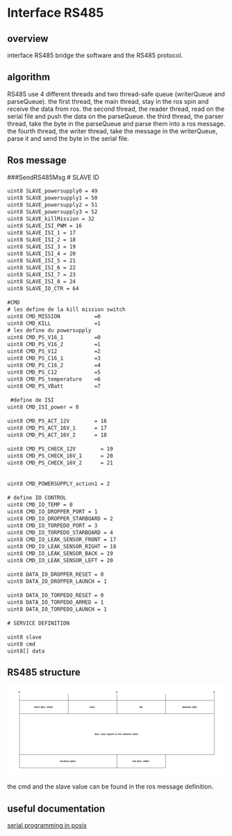 # Interface RS485

## overview

interface RS485 bridge the software and the RS485 protocol.

## algorithm

RS485 use 4 different threads and two thread-safe queue (writerQueue and parseQueue). the first thread, the main thread, stay in the ros spin and receive the data from ros. the second thread, the reader thread, read on the serial file and push the data on the parseQueue. the third thread, the parser thread, take the byte in the parseQueue and parse them into a ros message. the fourth thread, the writer thread, take the message in the writerQueue, parse it and send the byte in the serial file.

## Ros message
###SendRS485Msg
	# SLAVE ID

	uint8 SLAVE_powersupply0 = 49
	uint8 SLAVE_powersupply1 = 50
	uint8 SLAVE_powersupply2 = 51
	uint8 SLAVE_powersupply3 = 52
	uint8 SLAVE_killMission = 32
	uint8 SLAVE_ISI_PWM = 16
	uint8 SLAVE_ISI_1 = 17
	uint8 SLAVE_ISI_2 = 18
	uint8 SLAVE_ISI_3 = 19
	uint8 SLAVE_ISI_4 = 20
	uint8 SLAVE_ISI_5 = 21
	uint8 SLAVE_ISI_6 = 22
	uint8 SLAVE_ISI_7 = 23
	uint8 SLAVE_ISI_8 = 24
	uint8 SLAVE_IO_CTR = 64

	#CMD
	# les define de la kill mission switch
	uint8 CMD_MISSION  		    =0
	uint8 CMD_KILL	  		    =1
	# les define du powersupply
	uint8 CMD_PS_V16_1  		=0
	uint8 CMD_PS_V16_2	     	=1
	uint8 CMD_PS_V12	  		=2
	uint8 CMD_PS_C16_1	    	=3
	uint8 CMD_PS_C16_2	  	    =4
	uint8 CMD_PS_C12	  		=5
	uint8 CMD_PS_temperature	=6
	uint8 CMD_PS_VBatt		    =7

	 #define de ISI
	uint8 CMD_ISI_power = 0

	uint8 CMD_PS_ACT_12V        = 16
	uint8 CMD_PS_ACT_16V_1      = 17
	uint8 CMD_PS_ACT_16V_2      = 18

	uint8 CMD_PS_CHECK_12V        = 19
	uint8 CMD_PS_CHECK_16V_1      = 20
	uint8 CMD_PS_CHECK_16V_2      = 21


	uint8 CMD_POWERSUPPLY_action1 = 2

	# define IO CONTROL
	uint8 CMD_IO_TEMP = 0
	uint8 CMD_IO_DROPPER_PORT = 1
	uint8 CMD_IO_DROPPER_STARBOARD = 2
	uint8 CMD_IO_TORPEDO_PORT = 3
	uint8 CMD_IO_TORPEDO_STARBOARD = 4
	uint8 CMD_IO_LEAK_SENSOR_FRONT = 17
	uint8 CMD_IO_LEAK_SENSOR_RIGHT = 18
	uint8 CMD_IO_LEAK_SENSOR_BACK = 19
	uint8 CMD_IO_LEAK_SENSOR_LEFT = 20

	uint8 DATA_IO_DROPPER_RESET = 0
	uint8 DATA_IO_DROPPER_LAUNCH = 1

	uint8 DATA_IO_TORPEDO_RESET = 0
	uint8 DATA_IO_TORPEDO_ARMED = 1
	uint8 DATA_IO_TORPEDO_LAUNCH = 1

	# SERVICE DEFINITION

	uint8 slave
	uint8 cmd
	uint8[] data
	
## RS485 structure

![AUV7 Design](../assets/img/RS485.png)

the cmd and the slave value can be found in the ros message definition.

## useful documentation

[serial programming in posix](https://www.cmrr.umn.edu/~strupp/serial.html)
